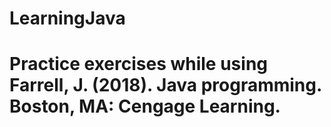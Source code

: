 # LearningJava
# Practice exercises while using Farrell, J. (2018). Java programming. Boston, MA: Cengage Learning.
